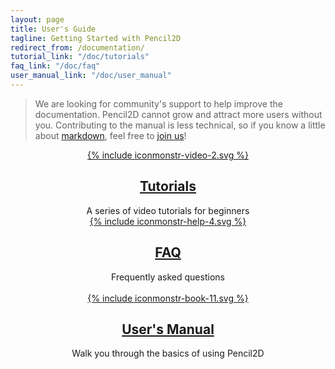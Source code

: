 ```yaml
---
layout: page
title: User's Guide
tagline: Getting Started with Pencil2D
redirect_from: /documentation/
tutorial_link: "/doc/tutorials"
faq_link: "/doc/faq"
user_manual_link: "/doc/user_manual"
---
```


> We are looking for community's support to help improve the documentation. Pencil2D cannot grow and attract more users without you. Contributing to the manual is less technical, so if you know a little about [markdown][0], feel free to [join us](https://discord.gg/8FxdV2g)!

[0]: https://daringfireball.net/projects/markdown/syntax

<div><!-- --></div>

<div class="tiles" style="text-align:center">

  <div class="doc-tile">
    <a href="{{ page.tutorial_link }}" >
      {% include iconmonstr-video-2.svg %}
    </a>
    <a href="{{ page.tutorial_link }}" ><h2 class="doc-title">Tutorials</h2></a>
    A series of video tutorials for beginners
  </div>

  <div class="doc-tile">
    <a href="{{ page.faq_link }}">
      {% include iconmonstr-help-4.svg %}
    </a>
    <a href="{{ page.faq_link }}"><h2 class="doc-title">FAQ</h2></a>
    Frequently asked questions <br/><br/>
  </div>

  <div class="doc-tile">
    <a href="{{ page.user_manual_link }}">
      {% include iconmonstr-book-11.svg %}
    </a>
    <a href="{{ page.user_manual_link }}"><h2 class="doc-title">User's Manual</h2></a>
    Walk you through the basics of using Pencil2D
  </div>

</div>
<div style="clear:both"></div>